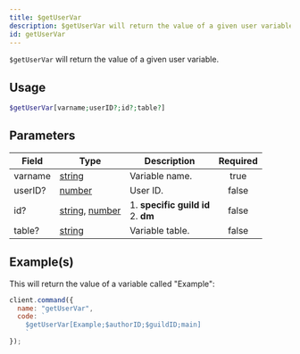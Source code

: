 ```yaml
---
title: $getUserVar
description: $getUserVar will return the value of a given user variable.
id: getUserVar
---
```


`$getUserVar` will return the value of a given user variable.

## Usage

```php
$getUserVar[varname;userID?;id?;table?]
```

## Parameters

| Field   | Type                                                                                                                                                                                                 | Description                               | Required |
| ------- | ---------------------------------------------------------------------------------------------------------------------------------------------------------------------------------------------------- | ----------------------------------------- | :------: |
| varname | [string](https://developer.mozilla.org/en-US/docs/Web/JavaScript/Reference/Global_Objects/String)                                                                                                    | Variable name.                            |   true   |
| userID? | [number](https://developer.mozilla.org/en-US/docs/Web/JavaScript/Reference/Global_Objects/Number)                                                                                                    | User ID.                                  |  false   |
| id?     | [string](https://developer.mozilla.org/en-US/docs/Web/JavaScript/Reference/Global_Objects/String), [number](https://developer.mozilla.org/en-us/docs/web/javascript/reference/global_objects/number) | 1. **specific guild id** <br /> 2. **dm** |  false   |
| table?  | [string](https://developer.mozilla.org/en-US/docs/Web/JavaScript/Reference/Global_Objects/String)                                                                                                    | Variable table.                           |  false   |

## Example(s)

This will return the value of a variable called "Example":

```javascript
client.command({
  name: "getUserVar",
  code: `
    $getUserVar[Example;$authorID;$guildID;main]
    `
});
```
